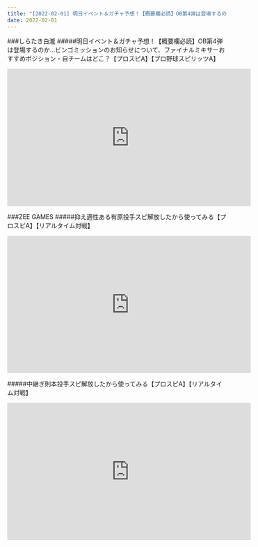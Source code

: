 ```yaml
---
title: "[2022-02-01] 明日イベント＆ガチャ予想！【概要欄必読】OB第4弾は登場するのか…ビンゴミッションのお知らせについて、ファイナルミキサーおすすめポジション・自チームはどこ？【プロスピA】【プロ野球スピリッツA】 他"
date: 2022-02-01
---
```

###しらたき白瀧
#####明日イベント＆ガチャ予想！【概要欄必読】OB第4弾は登場するのか…ビンゴミッションのお知らせについて、ファイナルミキサーおすすめポジション・自チームはどこ？【プロスピA】【プロ野球スピリッツA】
<iframe width="560" height="315" src="https://www.youtube.com/embed/09mxD-TvsGM" frameborder="0" allow="accelerometer; autoplay; clipboard-write; encrypted-media; gyroscope; picture-in-picture" allowfullscreen></iframe>

###ZEE GAMES
#####抑え適性ある有原投手スピ解放したから使ってみる【プロスピA】【リアルタイム対戦】
<iframe width="560" height="315" src="https://www.youtube.com/embed/mXDHvInAP_Y" frameborder="0" allow="accelerometer; autoplay; clipboard-write; encrypted-media; gyroscope; picture-in-picture" allowfullscreen></iframe>

#####中継ぎ則本投手スピ解放したから使ってみる【プロスピA】【リアルタイム対戦】
<iframe width="560" height="315" src="https://www.youtube.com/embed/K2JeDYevzog" frameborder="0" allow="accelerometer; autoplay; clipboard-write; encrypted-media; gyroscope; picture-in-picture" allowfullscreen></iframe>

